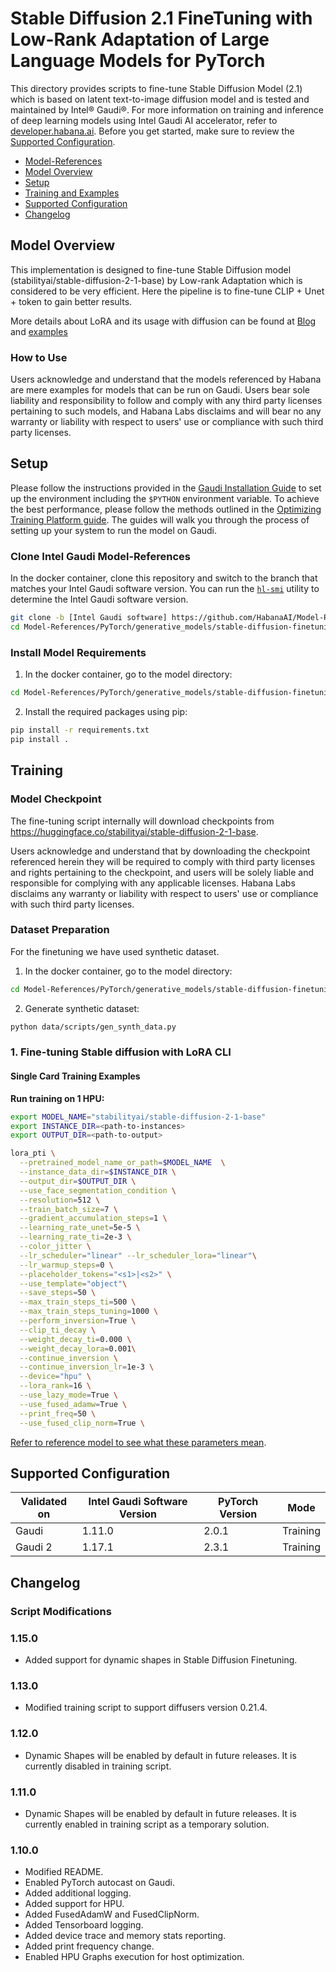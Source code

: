 # Stable Diffusion 2.1 FineTuning with Low-Rank Adaptation of Large Language Models for PyTorch
This directory provides scripts to fine-tune Stable Diffusion Model (2.1) which is based on latent text-to-image diffusion model and is tested and maintained by Intel® Gaudi®.
For more information on training and inference of deep learning models using Intel Gaudi AI accelerator, refer to [developer.habana.ai](https://developer.habana.ai/resources/). Before you get started, make sure to review the [Supported Configuration](#supported-configuration).

  - [Model-References](../../../README.md)
  - [Model Overview](#model-overview)
  - [Setup](#setup)
  - [Training and Examples](#training)
  - [Supported Configuration](#supported-configuration)
  - [Changelog](#changelog)

## Model Overview

This implementation is designed to fine-tune Stable Diffusion model (stabilityai/stable-diffusion-2-1-base) by Low-rank Adaptation which is considered to be very efficient. Here the pipeline is to fine-tune CLIP + Unet + token to gain better results.

  More details about LoRA and its usage with diffusion can be found at [Blog](https://huggingface.co/blog/lora) and [examples](https://github.com/huggingface/diffusers/tree/main/examples/text_to_image#training-with-lora)

### How to Use
Users acknowledge and understand that the models referenced by Habana are mere examples for models that can be run on Gaudi.
Users bear sole liability and responsibility to follow and comply with any third party licenses pertaining to such models,
and Habana Labs disclaims and will bear no any warranty or liability with respect to users' use or compliance with such third party licenses.

## Setup
Please follow the instructions provided in the [Gaudi Installation Guide](https://docs.habana.ai/en/latest/Installation_Guide/index.html) to set up the environment including the `$PYTHON` environment variable. To achieve the best performance, please follow the methods outlined in the [Optimizing Training Platform guide](https://docs.habana.ai/en/latest/PyTorch/Model_Optimization_PyTorch/Optimization_in_Training_Platform.html).
The guides will walk you through the process of setting up your system to run the model on Gaudi.

### Clone Intel Gaudi Model-References
In the docker container, clone this repository and switch to the branch that matches your Intel Gaudi software version.
You can run the [`hl-smi`](https://docs.habana.ai/en/latest/System_Management_Tools_Guide/System_Management_Tools.html#hl-smi-utility-options) utility to determine the Intel Gaudi software version.
```bash
git clone -b [Intel Gaudi software] https://github.com/HabanaAI/Model-References
cd Model-References/PyTorch/generative_models/stable-diffusion-finetuning
```
### Install Model Requirements
1. In the docker container, go to the model directory:
```bash
cd Model-References/PyTorch/generative_models/stable-diffusion-finetuning
```

2. Install the required packages using pip:
```bash
pip install -r requirements.txt
pip install .
```

## Training
### Model Checkpoint

The fine-tuning script internally will download checkpoints from https://huggingface.co/stabilityai/stable-diffusion-2-1-base.

Users acknowledge and understand that by downloading the checkpoint referenced herein they will be required to comply
with third party licenses and rights pertaining to the checkpoint, and users will be solely liable and responsible
for complying with any applicable licenses. Habana Labs disclaims any warranty or liability with respect to users' use
or compliance with such third party licenses.

### Dataset Preparation
For the finetuning we have used synthetic dataset.

1. In the docker container, go to the model directory:
```bash
cd Model-References/PyTorch/generative_models/stable-diffusion-finetuning
```

2. Generate synthetic dataset:
```bash
python data/scripts/gen_synth_data.py
```

### 1. Fine-tuning Stable diffusion with LoRA CLI

#### Single Card Training Examples
**Run training on 1 HPU:**

```bash
export MODEL_NAME="stabilityai/stable-diffusion-2-1-base"
export INSTANCE_DIR=<path-to-instances>
export OUTPUT_DIR=<path-to-output>

lora_pti \
  --pretrained_model_name_or_path=$MODEL_NAME  \
  --instance_data_dir=$INSTANCE_DIR \
  --output_dir=$OUTPUT_DIR \
  --use_face_segmentation_condition \
  --resolution=512 \
  --train_batch_size=7 \
  --gradient_accumulation_steps=1 \
  --learning_rate_unet=5e-5 \
  --learning_rate_ti=2e-3 \
  --color_jitter \
  --lr_scheduler="linear" --lr_scheduler_lora="linear"\
  --lr_warmup_steps=0 \
  --placeholder_tokens="<s1>|<s2>" \
  --use_template="object"\
  --save_steps=50 \
  --max_train_steps_ti=500 \
  --max_train_steps_tuning=1000 \
  --perform_inversion=True \
  --clip_ti_decay \
  --weight_decay_ti=0.000 \
  --weight_decay_lora=0.001\
  --continue_inversion \
  --continue_inversion_lr=1e-3 \
  --device="hpu" \
  --lora_rank=16 \
  --use_lazy_mode=True \
  --use_fused_adamw=True \
  --print_freq=50 \
  --use_fused_clip_norm=True \
```

[Refer to reference model to see what these parameters mean](https://github.com/cloneofsimo/lora/discussions/121).


## Supported Configuration
| Validated on  | Intel Gaudi Software Version | PyTorch Version | Mode |
|---------|-------------------|-----------------|-----------------------|
| Gaudi   | 1.11.0             | 2.0.1          | Training |
| Gaudi 2 | 1.17.1             | 2.3.1          | Training |

## Changelog

### Script Modifications
### 1.15.0
* Added support for dynamic shapes in Stable Diffusion Finetuning.

### 1.13.0
* Modified training script to support diffusers version 0.21.4.

### 1.12.0
* Dynamic Shapes will be enabled by default in future releases. It is currently disabled in training script.

### 1.11.0
* Dynamic Shapes will be enabled by default in future releases. It is currently enabled in training script as a temporary solution.

### 1.10.0
* Modified README.
* Enabled PyTorch autocast on Gaudi.
* Added additional logging.
* Added support for HPU.
* Added FusedAdamW and FusedClipNorm.
* Added Tensorboard logging.
* Added device trace and memory stats reporting.
* Added print frequency change.
* Enabled HPU Graphs execution for host optimization.
